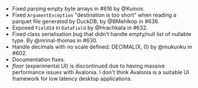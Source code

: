 - Fixed parsing empty byte arrays in #616 by @Kuinox.
- Fixed `ArgumentException` "destination is too short" when reading a parquet file generated by DuckDB, by @BMehlkop
in #636.
- Exposed `FieldId` in `DataField` by @Hrachkata in #632.
- Fixed class serialisation bug that didn't handle empty/null list of nullable type. By @mrinal-thomas in #630.
- Handle decimals with no scale defined: DECIMAL(X, 0) by @mukunku in #602.
- Documentation fixes.
- *floor* (experimental UI) is discontinued due to having massive performance issues with Avalonia. I don't think Avalonia is a suitable UI framework for low latency desktop applications.

